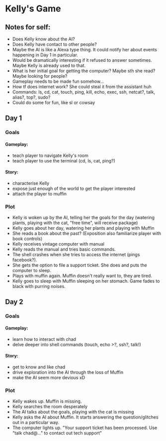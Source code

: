 # Kelly's Game

## Notes for self:
- Does Kelly know about the AI?
- Does Kelly have contact to other people?
- Maybe the AI is like a Alexa type thing. It could notify her about events happening in Day 1 in particular.
- Would be dramatically interesting if it refused to answer sometimes. Maybe Kelly is already used to that.
- What is her initial goal for getting the computer? Maybe sth she read? Maybe looking for people?
- Gameplay needs to be made fun somehow...
- How tf does internet work? She could steal it from the assistant huh
- Commands: ls, cd, cat, touch, ping, kill, echo, exec, ssh, netcat?, talk, alias?, top?, sudo?
- Could do some for fun, like sl or cowsay

## Day 1
### Goals
#### Gameplay:
- teach player to navigate Kelly's room
- teach player to use the terminal (cd, ls, cat, ping?)
#### Story:
- characterise Kelly
- expose just enough of the world to get the player interested
- attach the player to muffin

### Plot
- Kelly is woken up by the AI, telling her the goals for the day (watering plants, playing with the cat, "free time", will receive package)
- Kelly goes about her day, watering her plants and playing with Muffin
- She reads a book about the past? (Exposition also familiarize player with book controls)
- Kelly receives vintage computer with manual
- Kelly reads the manual and tries basic commands.
- The shell crashes when she tries to access the internet (pings facebook?).
- She gets the option to file a support ticket. She does and puts the computer to sleep.
- Plays with muffin again. Muffin doesn't really want to, they are tired.
- Kelly goes to sleep with Muffin sleeping on her stomach. Game fades to black with purring noises.

## Day 2
### Goals
#### Gameplay:
- learn how to interact with chad
- delve deeper into shell commands (touch, echo >?, ssh?, talk!)

#### Story:
- get to know and like chad
- drive exploration into the AI through the loss of Muffin
- make the AI seem more devious xD

### Plot
- Kelly wakes up. Muffin is missing.
- Kelly searches the room desperately
- The AI talks about the goals, playing with the cat is missing
- Kelly asks the AI about Muffin. It starts answering the question/glitches out in a particular way.
- The computer lights up. "Your support ticket has been processed. Use "talk chad@..." to contact out tech support"
